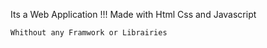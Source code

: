 Its a Web Application !!!
Made with  Html Css and Javascript 
~~~~~~~~~~~~~~~~~~~~~~~~~~~~~~~~~~
Whithout any Framwork or Librairies 
